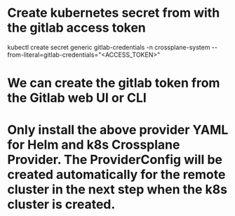# Create kubernetes secret from with the gitlab access token
kubectl create secret generic gitlab-credentials -n crossplane-system --from-literal=gitlab-credentials="<ACCESS_TOKEN>"

# We can create the gitlab token from the Gitlab web UI or CLI

# Only install the above provider YAML for Helm and k8s Crossplane Provider. The ProviderConfig will be created automatically for the remote cluster in the next step when the k8s cluster is created.